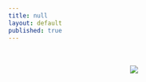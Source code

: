 ```yaml
---
title: null
layout: default
published: true
---
```


<center>
<br><br>
<img src="https://farm9.staticflickr.com/8847/18321854975_2b49f52ab9_c.jpg">

</center>
